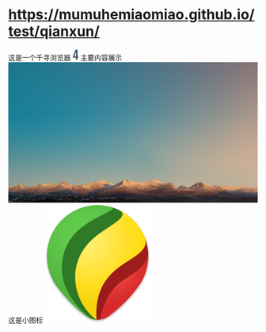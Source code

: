 # https://mumuhemiaomiao.github.io/test/qianxun/
这是一个千寻浏览器
![](https://github.com/mumuhemiaomiao/test/blob/master/qianxun/images/four.png)
主要内容展示
![这是背景图片](https://github.com/mumuhemiaomiao/test/blob/master/qianxun/images/bg01.jpg)
这是小图标
![这是小图标](https://github.com/mumuhemiaomiao/test/blob/master/qianxun/images/balloon.png)
